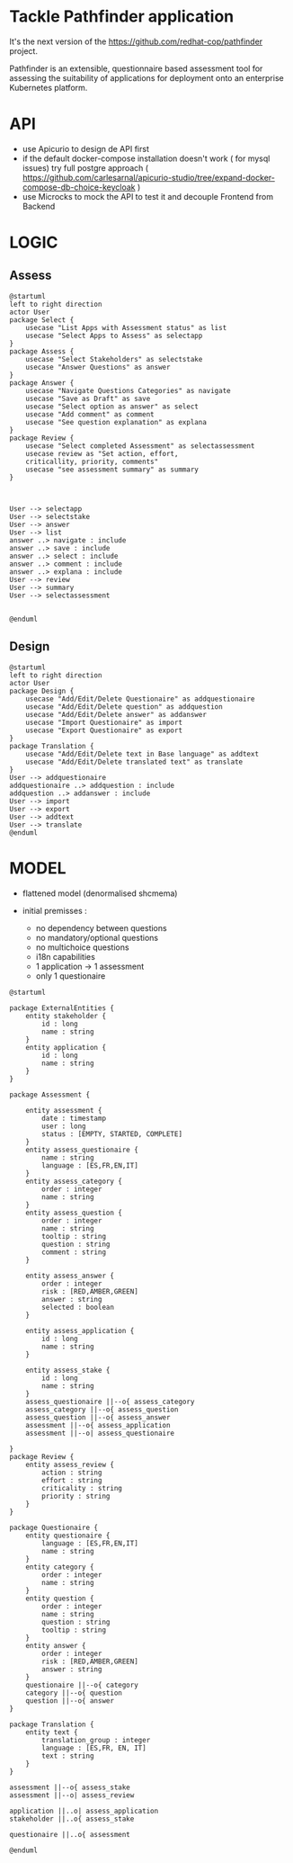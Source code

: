 # Tackle Pathfinder application

It's the next version of the <https://github.com/redhat-cop/pathfinder> project.  

Pathfinder is an extensible, questionnaire based assessment tool for assessing the suitability of applications for deployment onto an enterprise Kubernetes platform.

# API

* use Apicurio to design de API first
* if the default docker-compose installation doesn't work ( for mysql issues) try full postgre approach ( <https://github.com/carlesarnal/apicurio-studio/tree/expand-docker-compose-db-choice-keycloak> )
* use Microcks to mock the API to test it and decouple Frontend from Backend

# LOGIC

## Assess

```plantuml
@startuml
left to right direction
actor User
package Select {
    usecase "List Apps with Assessment status" as list
    usecase "Select Apps to Assess" as selectapp
}
package Assess {
    usecase "Select Stakeholders" as selectstake
    usecase "Answer Questions" as answer
}
package Answer {
    usecase "Navigate Questions Categories" as navigate
    usecase "Save as Draft" as save
    usecase "Select option as answer" as select
    usecase "Add comment" as comment
    usecase "See question explanation" as explana
}
package Review {
    usecase "Select completed Assessment" as selectassessment
    usecase review as "Set action, effort,
    criticallity, priority, comments"
    usecase "see assessment summary" as summary
}



User --> selectapp
User --> selectstake
User --> answer
User --> list
answer ..> navigate : include
answer ..> save : include
answer ..> select : include
answer ..> comment : include
answer ..> explana : include
User --> review
User --> summary
User --> selectassessment


@enduml
```

## Design

```plantuml
@startuml
left to right direction
actor User
package Design {
    usecase "Add/Edit/Delete Questionaire" as addquestionaire
    usecase "Add/Edit/Delete question" as addquestion
    usecase "Add/Edit/Delete answer" as addanswer
    usecase "Import Questionaire" as import
    usecase "Export Questionaire" as export
}
package Translation {
    usecase "Add/Edit/Delete text in Base language" as addtext
    usecase "Add/Edit/Delete translated text" as translate
}
User --> addquestionaire
addquestionaire ..> addquestion : include
addquestion ..> addanswer : include
User --> import
User --> export
User --> addtext
User --> translate
@enduml
```

# MODEL

* flattened model (denormalised shcmema)

* initial premisses :
  * no dependency between questions
  * no mandatory/optional questions
  * no multichoice questions
  * i18n capabilities
  * 1 application -> 1 assessment
  * only 1 questionaire

```plantuml
@startuml

package ExternalEntities {
    entity stakeholder {
        id : long
        name : string
    }
    entity application {
        id : long
        name : string
    }
}

package Assessment {

    entity assessment {
        date : timestamp
        user : long
        status : [EMPTY, STARTED, COMPLETE]
    }
    entity assess_questionaire {
        name : string
        language : [ES,FR,EN,IT]
    }
    entity assess_category {
        order : integer
        name : string
    }
    entity assess_question {
        order : integer
        name : string
        tooltip : string
        question : string
        comment : string
    }

    entity assess_answer {
        order : integer
        risk : [RED,AMBER,GREEN]
        answer : string
        selected : boolean
    }

    entity assess_application {
        id : long
        name : string
    }

    entity assess_stake {
        id : long
        name : string
    }
    assess_questionaire ||--o{ assess_category
    assess_category ||--o{ assess_question
    assess_question ||--o{ assess_answer
    assessment ||--o{ assess_application
    assessment ||--o| assess_questionaire

}
package Review {
    entity assess_review {
        action : string
        effort : string
        criticality : string
        priority : string
    }
}

package Questionaire {
    entity questionaire {
        language : [ES,FR,EN,IT]
        name : string
    }
    entity category {
        order : integer
        name : string
    }
    entity question {
        order : integer
        name : string
        question : string
        tooltip : string
    }
    entity answer {
        order : integer
        risk : [RED,AMBER,GREEN]
        answer : string
    }
    questionaire ||--o{ category
    category ||--o{ question
    question ||--o{ answer
}

package Translation {
    entity text {
        translation_group : integer
        language : [ES,FR, EN, IT]
        text : string
    }
}

assessment ||--o{ assess_stake
assessment ||--o| assess_review

application ||..o| assess_application
stakeholder ||..o{ assess_stake

questionaire ||..o{ assessment

@enduml
```
